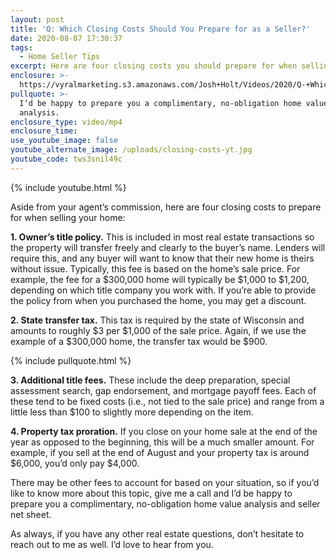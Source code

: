 ```yaml
---
layout: post
title: 'Q: Which Closing Costs Should You Prepare for as a Seller?'
date: 2020-08-07 17:30:37
tags:
  - Home Seller Tips
excerpt: Here are four closing costs you should prepare for when selling.
enclosure: >-
  https://vyralmarketing.s3.amazonaws.com/Josh+Holt/Videos/2020/Q-+Which+Closing+Costs+Should+You+Prepare+for+as+a+Seller_.mp4
pullquote: >-
  I’d be happy to prepare you a complimentary, no-obligation home value
  analysis.
enclosure_type: video/mp4
enclosure_time:
use_youtube_image: false
youtube_alternate_image: /uploads/closing-costs-yt.jpg
youtube_code: tws3snil49c
---
```


{% include youtube.html %}

Aside from your agent’s commission, here are four closing costs to prepare for when selling your home:&nbsp;

**1\. Owner’s title policy.** This is included in most real estate transactions so the property will transfer freely and clearly to the buyer’s name. Lenders will require this, and any buyer will want to know that their new home is theirs without issue. Typically, this fee is based on the home’s sale price. For example, the fee for a $300,000 home will typically be $1,000 to $1,200, depending on which title company you work with. If you’re able to provide the policy from when you purchased the home, you may get a discount.&nbsp;

**2\. State transfer tax.** This tax is required by the state of Wisconsin and amounts to roughly $3 per $1,000 of the sale price. Again, if we use the example of a $300,000 home, the transfer tax would be $900.&nbsp;

{% include pullquote.html %}

**3\. Additional title fees.** These include the deep preparation, special assessment search, gap endorsement, and mortgage payoff fees. Each of these tend to be fixed costs (i.e., not tied to the sale price) and range from a little less than $100 to slightly more depending on the item.&nbsp;

**4\. Property tax proration.** If you close on your home sale at the end of the year as opposed to the beginning, this will be a much smaller amount. For example, if you sell at the end of August and your property tax is around $6,000, you’d only pay $4,000.&nbsp;

There may be other fees to account for based on your situation, so if you’d like to know more about this topic, give me a call and I’d be happy to prepare you a complimentary, no-obligation home value analysis and seller net sheet.&nbsp;

As always, if you have any other real estate questions, don’t hesitate to reach out to me as well. I’d love to hear from you.